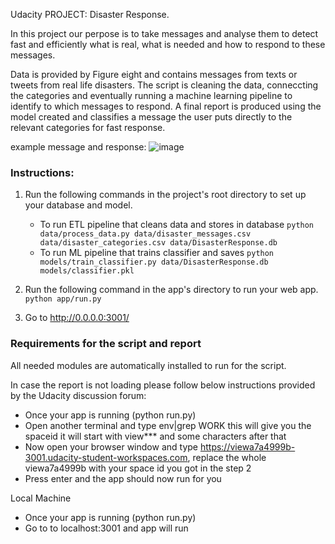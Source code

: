 Udacity PROJECT: Disaster Response.

In this project our perpose is to take messages and analyse them to detect fast and efficiently what is real, what is needed and how to respond to these messages.

Data is provided by Figure eight and contains messages from texts or tweets from real life disasters. The script is cleaning the data, conneccting the categories and eventually running a machine learning pipeline to identify to which messages to respond. A final report is produced using the model created and classifies a message the user puts directly to the relevant categories for fast response.

example message and response:
![image](https://user-images.githubusercontent.com/75398467/147814654-2543f074-cbf1-40cb-9d25-b8f598d19c08.png)



### Instructions:
1. Run the following commands in the project's root directory to set up your database and model.

    - To run ETL pipeline that cleans data and stores in database
        `python data/process_data.py data/disaster_messages.csv data/disaster_categories.csv data/DisasterResponse.db`
    - To run ML pipeline that trains classifier and saves
        `python models/train_classifier.py data/DisasterResponse.db models/classifier.pkl`

2. Run the following command in the app's directory to run your web app.
    `python app/run.py`

3. Go to http://0.0.0.0:3001/


### Requirements for the script and report
All needed modules are automatically installed to run for the script. 

In case the report is not loading please follow below instructions provided by the Udacity discussion forum:
 - Once your app is running (python run.py)
 - Open another terminal and type env|grep WORK this will give you the spaceid it will start with view*** and some characters after that
 - Now open your browser window and type https://viewa7a4999b-3001.udacity-student-workspaces.com, replace the whole viewa7a4999b with your space id you got in the step 2
 - Press enter and the app should now run for you
 
Local Machine
 - Once your app is running (python run.py)
 - Go to to localhost:3001 and app will run
